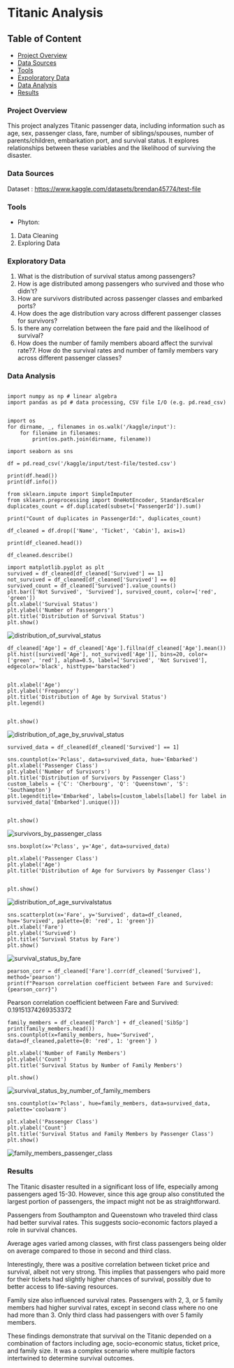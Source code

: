 # Titanic Analysis
## Table of Content
- [Project Overview](#project-overview)
- [Data Sources](#data-sources)
- [Tools](#tools)
- [Expoloratory Data](#exploratory-data)
- [Data Analysis](#data-analysis)
- [Results](#results)
### Project Overview
This project analyzes Titanic passenger data, including information such as age, sex, passenger class, fare, number of siblings/spouses, number of parents/children, embarkation port, and survival status. It explores relationships between these variables and the likelihood of surviving the disaster.
### Data Sources
Dataset : https://www.kaggle.com/datasets/brendan45774/test-file
### Tools
- Phyton: 
1. Data Cleaning
2.  Exploring Data
### Exploratory Data
1. What is the distribution of survival status among passengers?
2. How is age distributed among passengers who survived and those who didn't?
3. How are survivors distributed across passenger classes and embarked ports?
4. How does the age distribution vary across different passenger classes for survivors?
5. Is there any correlation between the fare paid and the likelihood of survival?
6. How does the number of family members aboard affect the survival rate?7. How do the survival rates and number of family members vary across different passenger classes?
### Data Analysis
```phyton

import numpy as np # linear algebra
import pandas as pd # data processing, CSV file I/O (e.g. pd.read_csv)


import os
for dirname, _, filenames in os.walk('/kaggle/input'):
    for filename in filenames:
        print(os.path.join(dirname, filename))

import seaborn as sns

df = pd.read_csv('/kaggle/input/test-file/tested.csv')

print(df.head())
print(df.info())

from sklearn.impute import SimpleImputer
from sklearn.preprocessing import OneHotEncoder, StandardScaler
duplicates_count = df.duplicated(subset=['PassengerId']).sum()

print("Count of duplicates in PassengerId:", duplicates_count)

df_cleaned = df.drop(['Name', 'Ticket', 'Cabin'], axis=1)

print(df_cleaned.head())

df_cleaned.describe()

import matplotlib.pyplot as plt
survived = df_cleaned[df_cleaned['Survived'] == 1]
not_survived = df_cleaned[df_cleaned['Survived'] == 0]
survived_count = df_cleaned['Survived'].value_counts()
plt.bar(['Not Survived', 'Survived'], survived_count, color=['red', 'green'])
plt.xlabel('Survival Status')
plt.ylabel('Number of Passengers')
plt.title('Distribution of Survival Status')
plt.show()
```

![distribution_of_survival_status](https://github.com/RomaDataAnalyst/TitanicDataAnalysis/assets/167080940/8dc9e772-825d-438e-b7ee-4df0300b6f9e)

```phyton
df_cleaned['Age'] = df_cleaned['Age'].fillna(df_cleaned['Age'].mean())
plt.hist([survived['Age'], not_survived['Age']], bins=20, color=['green', 'red'], alpha=0.5, label=['Survived', 'Not Survived'], edgecolor='black', histtype='barstacked')


plt.xlabel('Age')
plt.ylabel('Frequency')
plt.title('Distribution of Age by Survival Status')
plt.legend()


plt.show()
```
![distribution_of_age_by_sruvival_status](https://github.com/RomaDataAnalyst/TitanicDataAnalysis/assets/167080940/d1724367-e407-4278-8d2f-136cd74ecd79)

```phyton
survived_data = df_cleaned[df_cleaned['Survived'] == 1]

sns.countplot(x='Pclass', data=survived_data, hue='Embarked')
plt.xlabel('Passenger Class')
plt.ylabel('Number of Survivors')
plt.title('Distribution of Survivors by Passenger Class')
custom_labels = {'C': 'Cherbourg', 'Q': 'Queenstown', 'S': 'Southampton'}
plt.legend(title='Embarked', labels=[custom_labels[label] for label in survived_data['Embarked'].unique()])


plt.show()
```
![survivors_by_passenger_class](https://github.com/RomaDataAnalyst/TitanicDataAnalysis/assets/167080940/c06a1dd6-0206-412b-bceb-6b802966ed75)
```phyton
sns.boxplot(x='Pclass', y='Age', data=survived_data)

plt.xlabel('Passenger Class')
plt.ylabel('Age')
plt.title('Distribution of Age for Survivors by Passenger Class')


plt.show()
```
![distribution_of_age_survivalstatus](https://github.com/RomaDataAnalyst/TitanicDataAnalysis/assets/167080940/aadd3157-2d3d-441f-b08b-25281f392fcc)

```phyton
sns.scatterplot(x='Fare', y='Survived', data=df_cleaned, hue='Survived', palette={0: 'red', 1: 'green'})
plt.xlabel('Fare')
plt.ylabel('Survived')
plt.title('Survival Status by Fare')
plt.show()
```
![survival_status_by_fare](https://github.com/RomaDataAnalyst/TitanicDataAnalysis/assets/167080940/188a5e83-b785-458b-8e38-55fd9aa6a489)

```phyton
pearson_corr = df_cleaned['Fare'].corr(df_cleaned['Survived'], method='pearson')
print(f"Pearson correlation coefficient between Fare and Survived: {pearson_corr}")
```
Pearson correlation coefficient between Fare and Survived: 0.19151374269353372
```phyton
family_members = df_cleaned['Parch'] + df_cleaned['SibSp']
print(family_members.head())
sns.countplot(x=family_members, hue='Survived', data=df_cleaned,palette={0: 'red', 1: 'green'} )

plt.xlabel('Number of Family Members')
plt.ylabel('Count')
plt.title('Survival Status by Number of Family Members')

plt.show()
```
![survival_status_by_number_of_family_members](https://github.com/RomaDataAnalyst/TitanicDataAnalysis/assets/167080940/afd589e9-50c3-49a6-b6c8-60aeb01c7f39)

```phyton
sns.countplot(x='Pclass', hue=family_members, data=survived_data, palette='coolwarm')

plt.xlabel('Passenger Class')
plt.ylabel('Count')
plt.title('Survival Status and Family Members by Passenger Class')
plt.show()
```

![family_members_passenger_class](https://github.com/RomaDataAnalyst/TitanicDataAnalysis/assets/167080940/121db99b-6bc0-42be-99f9-b49623cf0d39)


### Results
The Titanic disaster resulted in a significant loss of life, especially among passengers aged 15-30. However, since this age group also constituted the largest portion of passengers, the impact might not be as straightforward.

Passengers from Southampton and Queenstown who traveled third class had better survival rates. This suggests socio-economic factors played a role in survival chances.

Average ages varied among classes, with first class passengers being older on average compared to those in second and third class.

Interestingly, there was a positive correlation between ticket price and survival, albeit not very strong. This implies that passengers who paid more for their tickets had slightly higher chances of survival, possibly due to better access to life-saving resources.

Family size also influenced survival rates. Passengers with 2, 3, or 5 family members had higher survival rates, except in second class where no one had more than 3. Only third class had passengers with over 5 family members.

These findings demonstrate that survival on the Titanic depended on a combination of factors including age, socio-economic status, ticket price, and family size. It was a complex scenario where multiple factors intertwined to determine survival outcomes.
